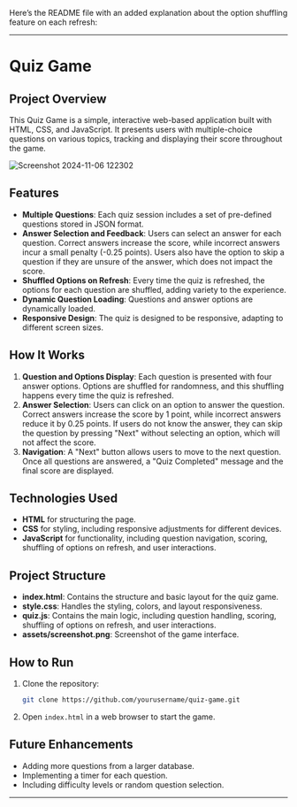 Here’s the README file with an added explanation about the option shuffling feature on each refresh:

---

# Quiz Game

## Project Overview

This Quiz Game is a simple, interactive web-based application built with HTML, CSS, and JavaScript. It presents users with multiple-choice questions on various topics, tracking and displaying their score throughout the game.

![Screenshot 2024-11-06 122302](https://github.com/user-attachments/assets/40f99233-9fd3-4d3e-8ecb-f95e92639d23)

## Features

- **Multiple Questions**: Each quiz session includes a set of pre-defined questions stored in JSON format.
- **Answer Selection and Feedback**: Users can select an answer for each question. Correct answers increase the score, while incorrect answers incur a small penalty (-0.25 points). Users also have the option to skip a question if they are unsure of the answer, which does not impact the score.
- **Shuffled Options on Refresh**: Every time the quiz is refreshed, the options for each question are shuffled, adding variety to the experience.
- **Dynamic Question Loading**: Questions and answer options are dynamically loaded.
- **Responsive Design**: The quiz is designed to be responsive, adapting to different screen sizes.

## How It Works

1. **Question and Options Display**: Each question is presented with four answer options. Options are shuffled for randomness, and this shuffling happens every time the quiz is refreshed.
2. **Answer Selection**: Users can click on an option to answer the question. Correct answers increase the score by 1 point, while incorrect answers reduce it by 0.25 points. If users do not know the answer, they can skip the question by pressing "Next" without selecting an option, which will not affect the score.
3. **Navigation**: A "Next" button allows users to move to the next question. Once all questions are answered, a "Quiz Completed" message and the final score are displayed.

## Technologies Used

- **HTML** for structuring the page.
- **CSS** for styling, including responsive adjustments for different devices.
- **JavaScript** for functionality, including question navigation, scoring, shuffling of options on refresh, and user interactions.

## Project Structure

- **index.html**: Contains the structure and basic layout for the quiz game.
- **style.css**: Handles the styling, colors, and layout responsiveness.
- **quiz.js**: Contains the main logic, including question handling, scoring, shuffling of options on refresh, and user interactions.
- **assets/screenshot.png**: Screenshot of the game interface.

## How to Run

1. Clone the repository:
   ```bash
   git clone https://github.com/yourusername/quiz-game.git
   ```
2. Open `index.html` in a web browser to start the game.

## Future Enhancements

- Adding more questions from a larger database.
- Implementing a timer for each question.
- Including difficulty levels or random question selection.

---

